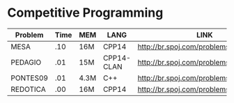 # Competitive Programming

|   Problem       |      Time      |      MEM      |      LANG       | LINK              |
|-----------------|----------------|---------------|-----------------|-------------------|
|MESA|.10|16M|CPP14|http://br.spoj.com/problems/MESA/|
|PEDAGIO|.01|15M|CPP14-CLAN|http://br.spoj.com/problems/PEDAGIO/|
|PONTES09|.01|4.3M|C++|http://br.spoj.com/problems/PONTES09/|
|REDOTICA|.00|16M|CPP14|http://br.spoj.com/problems/REDOTICA/|


